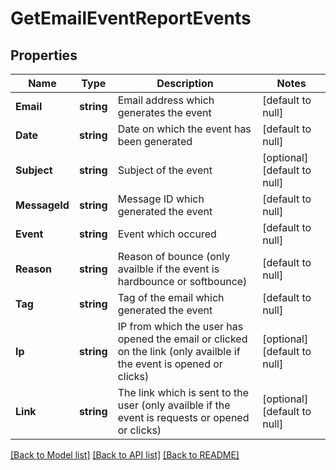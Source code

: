 # GetEmailEventReportEvents

## Properties
Name | Type | Description | Notes
------------ | ------------- | ------------- | -------------
**Email** | **string** | Email address which generates the event | [default to null]
**Date** | **string** | Date on which the event has been generated | [default to null]
**Subject** | **string** | Subject of the event | [optional] [default to null]
**MessageId** | **string** | Message ID which generated the event | [default to null]
**Event** | **string** | Event which occured | [default to null]
**Reason** | **string** | Reason of bounce (only availble if the event is hardbounce or softbounce) | [default to null]
**Tag** | **string** | Tag of the email which generated the event | [default to null]
**Ip** | **string** | IP from which the user has opened the email or clicked on the link (only availble if the event is opened or clicks) | [optional] [default to null]
**Link** | **string** | The link which is sent to the user (only availble if the event is requests or opened or clicks) | [optional] [default to null]

[[Back to Model list]](../README.md#documentation-for-models) [[Back to API list]](../README.md#documentation-for-api-endpoints) [[Back to README]](../README.md)


